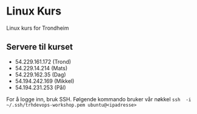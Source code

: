 # Linux Kurs
Linux kurs for Trondheim

## Servere til kurset

* 54.229.161.172 (Trond)
* 54.229.14.214 (Mats)
* 54.229.162.35 (Dag)
* 54.194.242.169 (Mikkel)
* 54.194.231.253 (Pål)

For å logge inn, bruk SSH. Følgende kommando bruker vår nøkkel `ssh  -i ~/.ssh/trhdevops-workshop.pem ubuntu@<ipadresse>`

